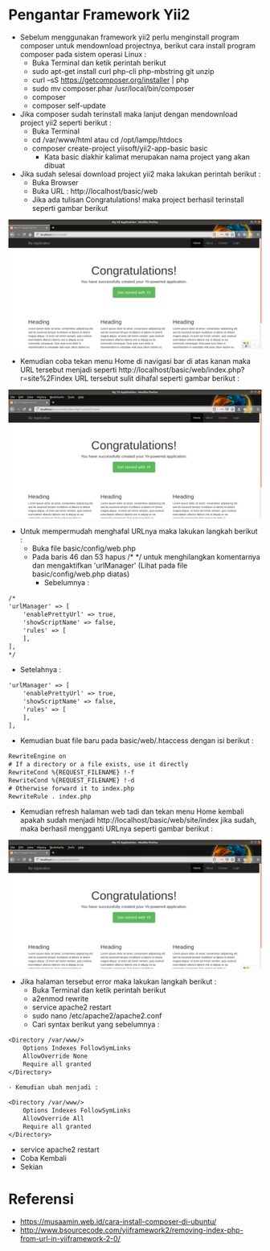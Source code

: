 # Pengantar Framework Yii2

- Sebelum menggunakan framework yii2 perlu menginstall program composer untuk mendownload projectnya, berikut cara install program composer pada sistem operasi Linux :
    - Buka Terminal dan ketik perintah berikut
    - sudo apt-get install curl php-cli php-mbstring git unzip
    - curl –sS https://getcomposer.org/installer | php
    - sudo mv composer.phar /usr/local/bin/composer
    - composer
    - composer self-update
- Jika composer sudah terinstall maka lanjut dengan mendownload project yii2 seperti berikut :
    - Buka Terminal
    - cd /var/www/html atau cd /opt/lampp/htdocs
    - composer create-project yiisoft/yii2-app-basic basic
        - Kata basic diakhir kalimat merupakan nama project yang akan dibuat
- Jika sudah selesai download project yii2 maka lakukan perintah berikut :
    - Buka Browser
    - Buka URL : http://localhost/basic/web
    - Jika ada tulisan Congratulations! maka project berhasil terinstall seperti gambar berikut

![Image description](image/berhasil.png)

- Kemudian coba tekan menu Home di navigasi bar di atas kanan maka URL tersebut menjadi seperti http://localhost/basic/web/index.php?r=site%2Findex URL tersebut sulit dihafal seperti gambar berikut :

![Image description](image/url1.png)

- Untuk mempermudah menghafal URLnya maka lakukan langkah berikut :
    - Buka file basic/config/web.php
    - Pada baris 46 dan 53 hapus /* */ untuk menghilangkan komentarnya dan mengaktifkan 'urlManager' (Lihat pada file basic/config/web.php diatas)
        - Sebelumnya :

```
/*
'urlManager' => [
    'enablePrettyUrl' => true,
    'showScriptName' => false,
    'rules' => [
    ],
],
*/
```    

- Setelahnya :

```
'urlManager' => [
    'enablePrettyUrl' => true,
    'showScriptName' => false,
    'rules' => [
    ],
],
```     

- Kemudian buat file baru pada basic/web/.htaccess dengan isi berikut :

```
RewriteEngine on
# If a directory or a file exists, use it directly
RewriteCond %{REQUEST_FILENAME} !-f
RewriteCond %{REQUEST_FILENAME} !-d
# Otherwise forward it to index.php
RewriteRule . index.php
```

- Kemudian refresh halaman web tadi dan tekan menu Home kembali apakah sudah menjadi http://localhost/basic/web/site/index jika sudah, maka berhasil mengganti URLnya seperti gambar berikut :

![Image description](image/url2.png)

- Jika halaman tersebut error maka lakukan langkah berikut :
    - Buka Terminal dan ketik perintah berikut
    - a2enmod rewrite
    - service apache2 restart
    - sudo nano /etc/apache2/apache2.conf
    - Cari syntax berikut yang sebelumnya :

```
<Directory /var/www/>
    Options Indexes FollowSymLinks
    AllowOverride None
    Require all granted
</Directory>
```

    - Kemudian ubah menjadi :

```
<Directory /var/www/>
    Options Indexes FollowSymLinks
    AllowOverride All
    Require all granted
</Directory>
```

- service apache2 restart
- Coba Kembali
- Sekian

# Referensi

- https://musaamin.web.id/cara-install-composer-di-ubuntu/
- http://www.bsourcecode.com/yiiframework2/removing-index-php-from-url-in-yiiframework-2-0/